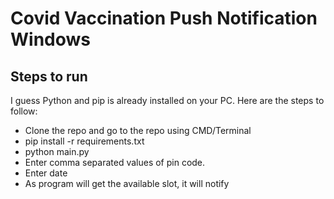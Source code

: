 # Covid Vaccination Push Notification Windows
## Steps to run
I guess Python and pip is already installed on your PC.
Here are the steps to follow:
- Clone the repo and go to the repo using CMD/Terminal
- pip install -r requirements.txt
- python main.py
- Enter comma separated values of pin code.
- Enter date
- As program will get the available slot, it will notify